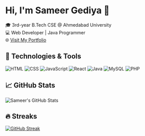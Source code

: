 # Hi, I'm Sameer Gediya 👋

🎓 3rd-year B.Tech CSE @ Ahmedabad University  
💻 Web Developer | Java Programmer  
🌐 [Visit My Portfolio](https://sameerg.netlify.app)

## 🚀 Technologies & Tools
![HTML](https://img.shields.io/badge/-HTML5-E34F26?logo=html5&logoColor=fff)
![CSS](https://img.shields.io/badge/-CSS3-1572B6?logo=css3&logoColor=fff)
![JavaScript](https://img.shields.io/badge/-JavaScript-F7DF1E?logo=javascript&logoColor=000)
![React](https://img.shields.io/badge/-React-61DAFB?logo=react&logoColor=000)
![Java](https://img.shields.io/badge/-Java-007396?logo=java&logoColor=fff)
![MySQL](https://img.shields.io/badge/-MySQL-4479A1?logo=mysql&logoColor=fff)
![PHP](https://img.shields.io/badge/-PHP-777BB4?logo=php&logoColor=fff)

## 📈 GitHub Stats
![Sameer's GitHub Stats](https://github-readme-stats.vercel.app/api?username=your-github-username&show_icons=true&theme=tokyonight)

## 🔥 Streaks
[![GitHub Streak](https://streak-stats.demolab.com/?user=your-github-username&theme=tokyonight)](https://git.io/streak-stats)
